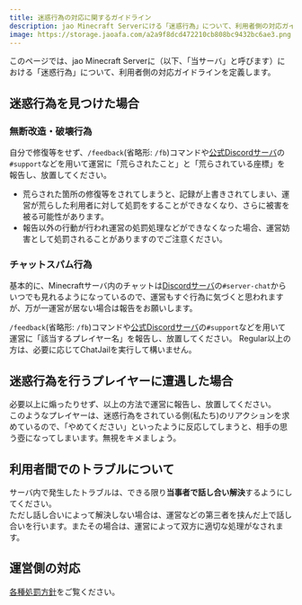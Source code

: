 ```yaml
---
title: 迷惑行為の対応に関するガイドライン
description: jao Minecraft Serverにける「迷惑行為」について、利用者側の対応ガイドラインを定義します。
image: https://storage.jaoafa.com/a2a9f8dcd472210cb808bc9432bc6ae3.png
---
```


このページでは、jao Minecraft Serverに（以下、「当サーバ」と呼びます）における「迷惑行為」について、利用者側の対応ガイドラインを定義します。

## 迷惑行為を見つけた場合

### 無断改造・破壊行為

自分で修復等をせず、`/feedback`(省略形: `/fb`)コマンドや[公式Discordサーバ](/blog/join_discord)の`#support`などを用いて運営に「荒らされたこと」と「荒らされている座標」を報告し、放置してください。

- 荒らされた箇所の修復等をされてしまうと、記録が上書きされてしまい、運営が荒らした利用者に対して処罰をすることができなくなり、さらに被害を被る可能性があります。  
- 報告以外の行動が行われ運営の処罰処理などができなくなった場合、運営妨害として処罰されることがありますのでご注意ください。

### チャットスパム行為

基本的に、Minecraftサーバ内のチャットは[Discordサーバ](/blog/join_discord)の`#server-chat`からいつでも見れるようになっているので、運営もすぐ行為に気づくと思われますが、万が一運営が居ない場合は報告をお願いします。

`/feedback`(省略形: `/fb`)コマンドや[公式Discordサーバ](/blog/join_discord)の`#support`などを用いて運営に「該当するプレイヤー名」を報告し、放置してください。
Regular以上の方は、必要に応じてChatJailを実行して構いません。

## 迷惑行為を行うプレイヤーに遭遇した場合

必要以上に煽ったりせず、以上の方法で運営に報告し、放置してください。  
このようなプレイヤーは、迷惑行為をされている側(私たち)のリアクションを求めているので、「やめてください」といったように反応してしまうと、相手の思う壺になってしまいます。無視をキメましょう。

## 利用者間でのトラブルについて

サーバ内で発生したトラブルは、できる限り**当事者で話し合い解決**するようにしてください。  
ただし話し合いによって解決しない場合は、運営などの第三者を挟んだ上で話し合いを行います。またその場合は、運営によって双方に適切な処理がなされます。

## 運営側の対応

[各種処罰方針](/server/policies/bans)をご覧ください。
